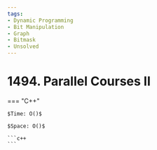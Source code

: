 ```yaml
---
tags:
- Dynamic Programming
- Bit Manipulation
- Graph
- Bitmask
- Unsolved
---
```



# 1494. Parallel Courses II

=== "C++"

    $Time: O()$

    $Space: O()$

    ```c++
    ```